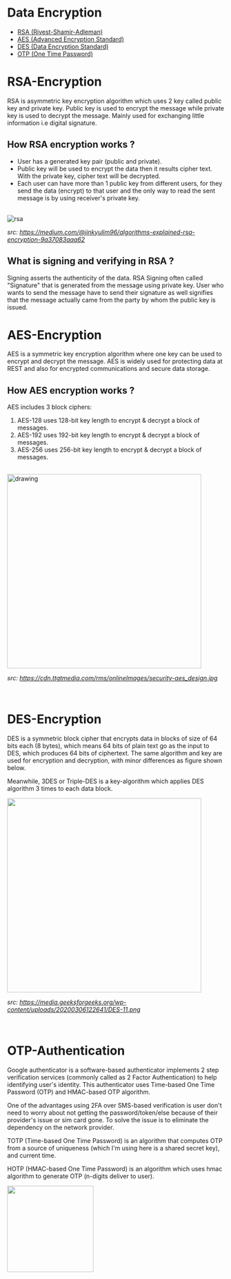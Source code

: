 Data Encryption
================
- [RSA (Rivest-Shamir-Adleman)](#rsa-encryption)
- [AES (Advanced Encryption Standard)](#aes-encryption)
- [DES (Data Encryption Standard)](#des-encryption)
- [OTP (One Time Password)](#otp-authentication)

RSA-Encryption
=====
RSA is asymmetric key encryption algorithm which uses 2 key called public key and private key.
Public key is used to encrypt the message while private key is used to decrypt the message. Mainly used for exchanging little information i.e digital signature.

How RSA encryption works ?
--------------------------
- User has a generated key pair (public and private). <br/>
- Public key will be used to encrypt the data then it results cipher text. With the private key, cipher text will be decrypted.<br/>
- Each user can have more than 1 public key from different users, for they send the data (encrypt) to that user and the only way to read the sent message is by using receiver's private key.
<br/>

<img src="https://miro.medium.com/max/762/1*3jC0DfMU78HVVq2Ci_2eXg.png" alt="rsa">

*src: <https://medium.com/@jinkyulim96/algorithms-explained-rsa-encryption-9a37083aaa62>*
<br/>

What is signing and verifying in RSA ?
--------------------------------------
Signing asserts the authenticity of the data.
RSA Signing often called "Signature" that is generated from the message using private key.
User who wants to send the message have to send their signature as well signifies that the message actually came from the party by whom the public key is issued.

AES-Encryption
==============
AES is a symmetric key encryption algorithm where one key can be used to encrypt and decrypt the message.
AES is widely used for protecting data at REST and also for encrypted communications and secure data storage.

How AES encryption works ?
---------------------------

AES includes 3 block ciphers:

1. AES-128 uses 128-bit key length to encrypt & decrypt a block of messages.
2. AES-192 uses 192-bit key length to encrypt & decrypt a block of messages.
3. AES-256 uses 256-bit key length to encrypt & decrypt a block of messages.

<br/>
<img src="https://cdn.ttgtmedia.com/rms/onlineImages/security-aes_design.jpg" alt="drawing" width="450"/>

*src: <https://cdn.ttgtmedia.com/rms/onlineImages/security-aes_design.jpg>*

<br>

DES-Encryption
================
DES is a symmetric block cipher that encrypts data in blocks of size of 64 bits each (8 bytes), which means 64 bits of plain text go as the input to DES, which produces 64 bits of ciphertext. The same algorithm and key are used for encryption and decryption, with minor differences as figure shown below. 

Meanwhile, 3DES  or Triple-DES is a key-algorithm which applies DES algorithm 3 times to each data block.

<img src="https://media.geeksforgeeks.org/wp-content/uploads/20200306122641/DES-11.png" width=450>

*src: <https://media.geeksforgeeks.org/wp-content/uploads/20200306122641/DES-11.png>*

<br>

OTP-Authentication
==============
Google authenticator is a software-based authenticator implements 2 step verification services (commonly called as 2 Factor Authentication) to help identifying user's identity. This authenticator uses Time-based One Time Password (OTP) and HMAC-based OTP algorithm.

One of the advantages using 2FA over SMS-based verification is user don't need to worry about not getting the password/token/else because of their provider's issue or sim card gone.
To solve the issue is to eliminate the dependency on the network provider.

TOTP (Time-based One Time Password) is an algorithm that computes OTP from a source of uniqueness (which I'm using here is a shared secret key), and current time.

HOTP (HMAC-based One Time Password) is an algorithm which uses hmac algorithm to generate OTP (n-digits deliver to user).

<img src="https://user-images.githubusercontent.com/66846357/188294418-63146965-74ca-4f72-bff2-67c93d4d75c6.png" width=200>
